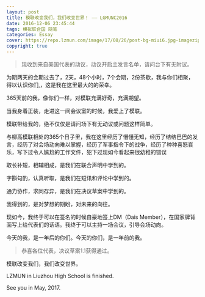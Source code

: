 ```yaml
---
layout: post
title: 模联改变我们，我们改变世界！ —— LGMUNC2016
date: 2016-12-06 23:45:44
tags: 模拟联合国 随笔
categories: Essay
cover: https://repo.lzmun.com/image/17/08/26/post-bg-miui6.jpg-imagezip
copyright: true
---
```

>现收到来自美国代表的动议，动议开启主发言名单，请问台下有无附议。

为期两天的会期过去了，2天，48个小时，7个会期，2份茶歇，我与你们相聚，得以认识你们,，这是我在这里最大的的荣幸。

365天前的我，像你们一样，对模联充满好奇，充满期望。

当我身着正装，走进这一间会议室的时候，我爱上了模联。

模联带给我的，绝不仅仅是请问场下有无动议或问题这样简单。

与柳高模联相处的365个日子里，我在这里经历了懵懂无知，经历了结结巴巴的发言，经历了对会场动向难以掌握，经历了军事指令下的战争，经历了种种喜怒哀乐，写下过令人尴尬的工作文件，犯下过现如今看起来很幼稚的错误

取长补短，相辅相成，是我们在联合声明中学到的。

字斟句酌，认真听取，是我们在短讯和评论中学到的。

通力协作，求同存异，是我们在决议草案中学到的。

我得到的，是对梦想的期盼，对未来的向往。

现如今，我终于可以在签名的时候自豪地签上DM（Dais Member），在国家牌背面写上给代表们的话语。我终于可以主持一场会议，引导会场动向。

今天的我，是一年后的你们。今天的你们，是一年前的我。

>恭喜各位代表，决议草案1.1获得通过。

模联改变我们，我们改变世界。

LZMUN in Liuzhou High School is finished.

See you in May, 2017.
